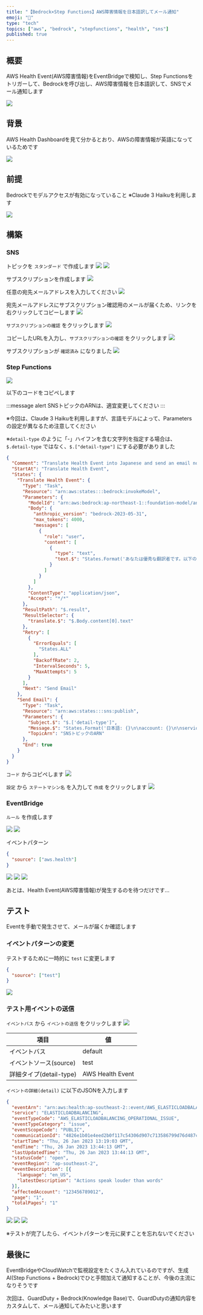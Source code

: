 ```yaml
---
title: "【Bedrock×Step Functions】AWS障害情報を日本語訳してメール通知"
emoji: "🦔"
type: "tech"
topics: ["aws", "bedrock", "stepfunctions", "health", "sns"]
published: true
---
```


## 概要

AWS Health Event(AWS障害情報)をEventBridgeで検知し、Step Functionsをトリガーして、Bedrockを呼び出し、AWS障害情報を日本語訳して、SNSでメール通知します

![](/images/20241117_aws-bedrock-stepfunctions/2.png)

## 背景

AWS Health Dashboardを見て分かるとおり、AWSの障害情報が英語になっているためです

![](/images/20241117_aws-bedrock-stepfunctions/1.png)

## 前提

Bedrockでモデルアクセスが有効になっていること
※Claude 3 Haikuを利用します

![](/images/20241117_aws-bedrock-stepfunctions/3.png)

## 構築

### SNS

トピックを `スタンダード` で作成します
![](/images/20241117_aws-bedrock-stepfunctions/4.png)
![](/images/20241117_aws-bedrock-stepfunctions/5.png)

サブスクリプションを作成します
![](/images/20241117_aws-bedrock-stepfunctions/6.png)

任意の宛先メールアドレスを入力してください
![](/images/20241117_aws-bedrock-stepfunctions/7.png)

宛先メールアドレスにサブスクリプション確認用のメールが届くため、リンクを右クリックしてコピーします
![](/images/20241117_aws-bedrock-stepfunctions/8.png)

`サブスクリプションの確認` をクリックします
![](/images/20241117_aws-bedrock-stepfunctions/9.png)

コピーしたURLを入力し、`サブスクリプションの確認` をクリックします
![](/images/20241117_aws-bedrock-stepfunctions/10.png)

サブスクリプションが `確認済み` になりました
![](/images/20241117_aws-bedrock-stepfunctions/11.png)

### Step Functions

![](/images/20241117_aws-bedrock-stepfunctions/12.png)

以下のコードをコピペします

:::message alert
SNSトピックのARNは、適宜変更してください
:::

※今回は、Claude 3 Haikuを利用しますが、言語モデルによって、Parametersの設定が異なるため注意してください

※`detail-type` のように「-」ハイフンを含む文字列を指定する場合は、`$.detail-type` ではなく、`$.["detail-type"]` にする必要がありました

```json
{
  "Comment": "Translate Health Event into Japanese and send an email notification.",
  "StartAt": "Translate Health Event",
  "States": {
    "Translate Health Event": {
      "Type": "Task",
      "Resource": "arn:aws:states:::bedrock:invokeModel",
      "Parameters": {
        "ModelId": "arn:aws:bedrock:ap-northeast-1::foundation-model/anthropic.claude-3-haiku-20240307-v1:0",
        "Body": {
          "anthropic_version": "bedrock-2023-05-31",
          "max_tokens": 4000,
          "messages": [
            {
              "role": "user",
              "content": [
                {
                  "type": "text",
                  "text.$": "States.Format('あなたは優秀な翻訳者です。以下の英語の文章を適切な日本語に翻訳してください。日本語訳した内容のみ出力してください。\n\n英語:{}\n\n日本語:', $.detail.eventDescription[*].latestDescription)"
                }
              ]
            }
          ]
        },
        "ContentType": "application/json",
        "Accept": "*/*"
      },
      "ResultPath": "$.result",
      "ResultSelector": {
        "translate.$": "$.Body.content[0].text"
      },
      "Retry": [
        {
          "ErrorEquals": [
            "States.ALL"
          ],
          "BackoffRate": 2,
          "IntervalSeconds": 5,
          "MaxAttempts": 5
        }
      ],
      "Next": "Send Email"
    },
    "Send Email": {
      "Type": "Task",
      "Resource": "arn:aws:states:::sns:publish",
      "Parameters": {
        "Subject.$": "$.['detail-type']",
        "Message.$": "States.Format('日本語: {}\n\naccount: {}\n\nservice: {}\n\ntime: {}\n\nregion: {}\n\nresources: {}\n\neventScopeCode: {}\n\n英語: {}', $.result.translate, $.account, $.detail.service, $.time, $.region, $.resources, $.detail.eventScopeCode, $.detail.eventDescription[*].latestDescription)",
        "TopicArn": "SNSトピックのARN"
      },
      "End": true
    }
  }
}
```

`コード` からコピペします
![](/images/20241117_aws-bedrock-stepfunctions/13.png)

`設定` から `ステートマシン名` を入力して `作成` をクリックします
![](/images/20241117_aws-bedrock-stepfunctions/14.png)

### EventBridge

`ルール` を作成します

![](/images/20241117_aws-bedrock-stepfunctions/15.png)
![](/images/20241117_aws-bedrock-stepfunctions/16.png)

イベントパターン

```json
{
  "source": ["aws.health"]
}
```

![](/images/20241117_aws-bedrock-stepfunctions/17.png)
![](/images/20241117_aws-bedrock-stepfunctions/18.png)
![](/images/20241117_aws-bedrock-stepfunctions/19.png)

あとは、Health Event(AWS障害情報)が発生するのを待つだけです…

## テスト

Eventを手動で発生させて、メールが届くか確認します

### イベントパターンの変更

テストするために一時的に `test` に変更します

```json
{
  "source": ["test"]
}
```

![](/images/20241117_aws-bedrock-stepfunctions/20.png)

### テスト用イベントの送信

`イベントバス` から `イベントの送信` をクリックします
![](/images/20241117_aws-bedrock-stepfunctions/21.png)

| 項目 | 値 |
| --- | --- |
| イベントバス | default |
| イベントソース(source) | test |
| 詳細タイプ(detail-type) | AWS Health Event |

`イベントの詳細(detail)` に以下のJSONを入力します

```json
{
  "eventArn": "arn:aws:health:ap-southeast-2::event/AWS_ELASTICLOADBALANCING_API_ISSUE_90353408594353980",
  "service": "ELASTICLOADBALANCING",
  "eventTypeCode": "AWS_ELASTICLOADBALANCING_OPERATIONAL_ISSUE",
  "eventTypeCategory": "issue",
  "eventScopeCode": "PUBLIC",
  "communicationId": "4826e1b01e4eed2b0f117c54306d907c713586799d76d487c9132a40149ac107-1",
  "startTime": "Thu, 26 Jan 2023 13:19:03 GMT",
  "endTime": "Thu, 26 Jan 2023 13:44:13 GMT",
  "lastUpdatedTime": "Thu, 26 Jan 2023 13:44:13 GMT",
  "statusCode": "open",
  "eventRegion": "ap-southeast-2",
  "eventDescription": [{
    "language": "en_US",
    "latestDescription": "Actions speak louder than words"
  }],
  "affectedAccount": "123456789012",
  "page": "1",
  "totalPages": "1"
}
```

![](/images/20241117_aws-bedrock-stepfunctions/22.png)
![](/images/20241117_aws-bedrock-stepfunctions/23.png)
![](/images/20241117_aws-bedrock-stepfunctions/24.png)

※テストが完了したら、イベントパターンを元に戻すことを忘れないでください

## 最後に

EventBridgeやCloudWatchで監視設定をたくさん入れているのですが、生成AI(Step Functions + Bedrock)でひと手間加えて通知することが、今後の主流になりそうです

次回は、GuardDuty + Bedrock(Knowledge Base)で、GuardDutyの通知内容をカスタムして、メール通知してみたいと思います
